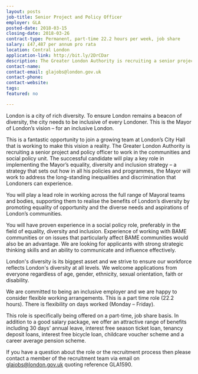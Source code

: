 ```yaml
---
layout: posts
job-title: Senior Project and Policy Officer
employer: GLA
posted-date: 2018-03-15
closing-date: 2018-03-26
contract-type: Permanent, part-time 22.2 hours per week, job share
salary: £47,487 per annum pro rata  
location: Central London
application-link: http://bit.ly/2DrCDar
description: The Greater London Authority is recruiting a senior project and policy officer to work in the communities and social policy unit.
contact-name:
contact-email: glajobs@london.gov.uk
contact-phone:
contact-website:
tags:
featured: no

---
```


London is a city of rich diversity. To ensure London remains a beacon of diversity, the city needs to be inclusive of every Londoner. This is the Mayor of London’s vision – for an inclusive London.

This is a fantastic opportunity to join a growing team at London’s City Hall that is working to make this vision a reality. The Greater London Authority is recruiting a senior project and policy officer to work in the communities and social policy unit. The successful candidate will play a key role in implementing the Mayor’s equality, diversity and inclusion strategy – a strategy that sets out how in all his policies and programmes, the Mayor will work to address the long-standing inequalities and discrimination that Londoners can experience.

You will play a lead role in working across the full range of Mayoral teams and bodies, supporting them to realise the benefits of London’s diversity by promoting equality of opportunity and the diverse needs and aspirations of London’s communities.

You will have proven experience in a social policy role, preferably in the field of equality, diversity and inclusion. Experience of working with BAME communities or on issues that particularly affect BAME communities would also be an advantage. We are looking for applicants with strong strategic thinking skills and an ability to communicate and influence effectively.

London's diversity is its biggest asset and we strive to ensure our workforce reflects London's diversity at all levels. We welcome applications from everyone regardless of age, gender, ethnicity, sexual orientation, faith or disability.

We are committed to being an inclusive employer and we are happy to consider flexible working arrangements. This is a part time role (22.2 hours). There is flexibility on days worked (Monday – Friday).

This role is specifically being offered on a part-time, job share basis. In addition to a good salary package, we offer an attractive range of benefits including 30 days’ annual leave, interest free season ticket loan, tenancy deposit loans, interest free bicycle loan, childcare voucher scheme and a career average pension scheme.

If you have a question about the role or the recruitment process then please contact a member of the recruitment team via email on glajobs@london.gov.uk quoting reference GLA1590.
